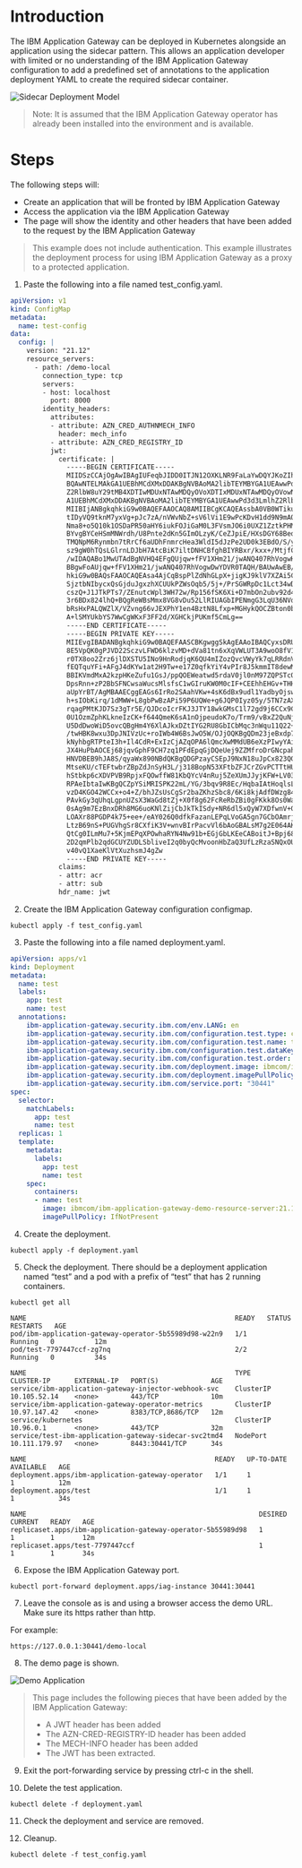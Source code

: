 # Introduction
The IBM Application Gateway can be deployed in Kubernetes alongside an application using the sidecar pattern. This allows an application developer with limited or no understanding of the IBM Application Gateway configuration to add a predefined set of annotations to the application deployment YAML to create the required sidecar container.

![Sidecar Deployment Model](images/operator-sidecar.png)

> Note: It is assumed that the IBM Application Gateway operator has already been installed into the environment and is available.

# Steps

The following steps will:

* Create an application that will be fronted by IBM Application Gateway
* Access the application via the IBM Application Gateway
* The page will show the identity and other headers that have been added to the request by the IBM Application Gateway

> This example does not include authentication. This example illustrates the deployment process for using IBM Application Gateway as a proxy to a protected application. 

1. Paste the following into a file named test\_config.yaml.

```yaml
apiVersion: v1
kind: ConfigMap
metadata:
  name: test-config
data:
  config: |
    version: "21.12"
    resource_servers:
      - path: /demo-local
        connection_type: tcp
        servers:
        - host: localhost
          port: 8000
        identity_headers:
          attributes:
          - attribute: AZN_CRED_AUTHNMECH_INFO
            header: mech_info
          - attribute: AZN_CRED_REGISTRY_ID
          jwt:
            certificate: |
              -----BEGIN CERTIFICATE-----
              MIIDSzCCAjOgAwIBAgIUFeqbJIDD0ITJN12OXKLNR9FaLaYwDQYJKoZIhvcNAQEL
              BQAwNTELMAkGA1UEBhMCdXMxDDAKBgNVBAoMA2libTEYMBYGA1UEAwwPd3d3Lmlh
              Z2RlbW8uY29tMB4XDTIwMDUxNTAwMDQyOVoXDTIxMDUxNTAwMDQyOVowNTELMAkG
              A1UEBhMCdXMxDDAKBgNVBAoMA2libTEYMBYGA1UEAwwPd3d3LmlhZ2RlbW8uY29t
              MIIBIjANBgkqhkiG9w0BAQEFAAOCAQ8AMIIBCgKCAQEAssbA0VB0WTikufBOVaUC
              tIDyVQ9tknM7yxVg+pJc7zA/nVWvNbZ+sV6lVi1E9wPcKDvH1dd9N9mAOK9E1/KK
              Nma8+o5Q10k1OSDaPR50aHY6iukFOJiGaM0L3FVsmJO6i0UXZ1ZztkPHM3xEE6rm
              BYvgBYCeHSmMNWrdh/U8Pnte2dKn5GImOLzyK/CeZJpiE/HXsDGY68BedAQSClZn
              TMQNpM6Rynmbn7tRrCf6aUDhFnmrcHea3WldI5dJzPe2UD0k3EBdO/S/yA6bEZ5/
              sz9gW0hTQsLGlrnLDJbH7AtcBiK7iltDNHCBfghBIYRBxr/kxx+/MtjfCWlKWKwU
              /wIDAQABo1MwUTAdBgNVHQ4EFgQUjqw+fFV1XHm21/jwANQ407RhVogwHwYDVR0j
              BBgwFoAUjqw+fFV1XHm21/jwANQ407RhVogwDwYDVR0TAQH/BAUwAwEB/zANBgkq
              hkiG9w0BAQsFAAOCAQEAsa4AjCqBspPlZdNhGLpX+jigKJ9klV7XZAi5C7CbM1uj
              SjztbNIbycxQsGjduJgxzhXCUUkPZWsOqb5/5j+/PrSGWRpDc1Lct34wDWYP2gHJ
              cszQ+J1JTkPTs7/ZEnutcWpl3WH72w/Rp156fSK6Xi+D7mbOn2ubv92d4YO3aXHE
              3r6BDx824lhQ+BQgReWBsMmx8VG8vDu52LlRIUAGbIPENmgG3LqU36NVdqAzAlTI
              bRsHxPALQWZlX/VZvng66vJEXPhY1en4BztN8Lfxp+MGHykQOCZBton0bndIjF4b
              A+lSMYUkbYS7WwCgWKxF3FF2d/XGHCkjPUKmf5CmLg==
              -----END CERTIFICATE-----
              -----BEGIN PRIVATE KEY-----
              MIIEvgIBADANBgkqhkiG9w0BAQEFAASCBKgwggSkAgEAAoIBAQCyxsDRUHRZOKS5
              8E5VpQK0gPJVD22SczvLFWD6klzvMD+dVa81tn6xXqVWLUT3A9woO8fV13032YA4
              r0TX8oo2Zrz6jlDXSTU5INo9HnRodjqK6QU4mIZozQvcVWyYk7qLRRdnVnO2Q8cz
              fEQTquYFi+AFgJ4dKYw1at2H9Tw+e17Z0qfkYiY4vPIr8J5kmmIT8dewMZjrwF50
              BBIKVmdMxA2kzpHKeZufu1GsJ/ppQOEWeatwd5rdaV0jl0nM97ZQPSTcQF079L/I
              DpsRnn+zP2BbSFNCwsaWucsMlsfsC1wGIruKW0M0cIF+CEEhhEHGv+THH78y2N8J
              aUpYrBT/AgMBAAECggEAGs6IrRo2SAahVKw+4sK6dBx9udl1YadbyOjswMXfn5IJ
              h+sIObKirq/1dMWW+L8gbPwBzAPi59P6UQWe+g6JQP0Iyz05y/5TN7zAXLfLVrqb
              rqagPMtKJD7Sz3gTr5E/QJDcoIcrFKJ3JTY18wkGMsC1l72gd9j6CCx9CVzxaqDO
              0U1OzmZphKLkneIzCK+f644QmeK6sA1nOjpeudoK7o/Trm9/vBxZ2QuNjjw3LuOB
              U5DdDwoWiD5ovcQBgHm4Y6XlAJkxDZtIYG2RU8GbICbMqc3nWqu11Q22+lCUAX5z
              /twHBK8wxu3DpJNIVzUc+roIWb4W6BsJwO5W/OJjOQKBgQDm23jeBxdp7jpbwsOW
              kNyhbgRTPteI3h+Il4CdR+ExIzCjAZqOPA6lQmcXwMMdUB6eXzPIwyYAi/8IJ4Wt
              JX4HuPbAOCEj68jqvGphF9CH7zq1PFdEpqGjDQeUej9ZZMfroDrGNcpahzoV8yov
              HNVDBEB9hJA8S/qyaWx890NBdQKBgQDGPzayCSEpJ9NxN18uJpCx823QGGFQ3316
              MtseKU/cTEFtwbrZBpZdJnSyH3L/j318BopN53XFtbZFJCrZGvPCTTtHUj1Y+FHQ
              hStbkp6cXDVPVB9RpjxFQOwffW81KbQYcV4nRuj5ZeXUmJJyjKFW+LV03UOb2nFx
              RPAeIbtaIwKBgQCZpYSiMRISPK22mL/YG/3bqv9R8Ec/HqbaIAtHoqlsLMGYG98j
              vzD4KGO42WCCx+o4+Z/bhJZsUsCgSr2baZKhzSbc8/6Ki8kjAdfDWzg84KmwKcLj
              PAvkGy3qUhqLgpnUZsX3WaGd8tZj+X0f8g62FcReRbZBi0gFKkk8Os0WaQKBgDzH
              0sAg9m7EzBnxDRh8MG6uoKNlZijCbJkTkISdy+NR6dl5xQyW7XDfwnV+GObrmmB1
              LOAXr88PGDP4k75+ee+/eAY026Q0dfkFazanLEPqLVoGA5gn7GCbOAmrjnXxNEsu
              LtzB69nS+PUGVhgSr8CXfiK3V+wnvBIrPacvVl6bAoGBALsM7g2E064AKg1v7IJt
              QtCg0ILmMu7+5KjmEPqXPOwhaRYN4Nw91b+EGjGbLKEeCABoitJ+Bpj68pKtkw19
              2D2qmPlb2qdGCUYZUDLSbliveI2q0byQcMvoonHbZaQ3UfLzRzaSNQxOUgU+BXGJ
              v40vQ1XaeKlVtXuzhsmJ4gZw
              -----END PRIVATE KEY-----
            claims:
            - attr: acr
            - attr: sub
            hdr_name: jwt
```

2. Create the IBM Application Gateway configuration configmap.

```shell
kubectl apply -f test_config.yaml
```

3. Paste the following into a file named deployment.yaml.

```yaml
apiVersion: apps/v1
kind: Deployment
metadata:
  name: test
  labels:
    app: test
    name: test
  annotations:
    ibm-application-gateway.security.ibm.com/env.LANG: en
    ibm-application-gateway.security.ibm.com/configuration.test.type: configmap
    ibm-application-gateway.security.ibm.com/configuration.test.name: test-config
    ibm-application-gateway.security.ibm.com/configuration.test.dataKey: config
    ibm-application-gateway.security.ibm.com/configuration.test.order: "1"
    ibm-application-gateway.security.ibm.com/deployment.image: ibmcom/ibm-application-gateway:21.12.0
    ibm-application-gateway.security.ibm.com/deployment.imagePullPolicy: IfNotPresent
    ibm-application-gateway.security.ibm.com/service.port: "30441"
spec:
  selector:
    matchLabels:
      app: test
      name: test
  replicas: 1
  template:
    metadata:
      labels:
        app: test
        name: test
    spec:
      containers:
      - name: test
        image: ibmcom/ibm-application-gateway-demo-resource-server:21.12.0
        imagePullPolicy: IfNotPresent
```

4. Create the deployment.

```shell
kubectl apply -f deployment.yaml
```

5. Check the deployment. There should be a deployment application named “test” and a pod with a prefix of “test” that has 2 running containers.

```shell
kubectl get all

NAME                                                    READY   STATUS    RESTARTS   AGE
pod/ibm-application-gateway-operator-5b55989d98-w22n9   1/1     Running   0          12m
pod/test-7797447ccf-zg7nq                               2/2     Running   0          34s

NAME                                                    TYPE        CLUSTER-IP      EXTERNAL-IP   PORT(S)             AGE
service/ibm-application-gateway-injector-webhook-svc    ClusterIP   10.105.52.14    <none>        443/TCP             10m
service/ibm-application-gateway-operator-metrics        ClusterIP   10.97.147.42    <none>        8383/TCP,8686/TCP   12m
service/kubernetes                                      ClusterIP   10.96.0.1       <none>        443/TCP             32m
service/test-ibm-application-gateway-sidecar-svc2tmd4   NodePort    10.111.179.97   <none>        8443:30441/TCP      34s

NAME                                               READY   UP-TO-DATE   AVAILABLE   AGE
deployment.apps/ibm-application-gateway-operator   1/1     1            1           12m
deployment.apps/test                               1/1     1            1           34s

NAME                                                          DESIRED   CURRENT   READY   AGE
replicaset.apps/ibm-application-gateway-operator-5b55989d98   1         1         1       12m
replicaset.apps/test-7797447ccf                               1         1         1       34s
```

6. Expose the IBM Application Gateway port.

```shell
kubectl port-forward deployment.apps/iag-instance 30441:30441
```

7. Leave the console as is and using a browser access the demo URL. Make sure its https rather than http.

For example:

```
https://127.0.0.1:30441/demo-local
```

8. The demo page is shown. 

![Demo Application](images/intro-generic-demoapp.png)

> This page includes the following pieces that have been added by the IBM Application Gateway: <br/>
>    - A JWT header has been added <br/>
>    - The AZN-CRED-REGISTRY-ID header has been added <br/>
>    - The MECH-INFO header has been added <br/>
>    - The JWT has been extracted.

9. Exit the port-forwarding service by pressing ctrl-c in the shell.

10. Delete the test application.

```shell
kubectl delete -f deployment.yaml
```

11. Check the deployment and service are removed.

12. Cleanup.

```shell
kubectl delete -f test_config.yaml
```
